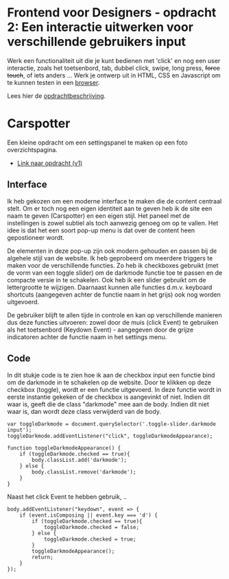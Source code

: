 # Frontend voor Designers - opdracht 2: Een interactie uitwerken voor verschillende gebruikers input

Werk een functionaliteit uit die je kunt bedienen met 'click' en nog een user interactie, zoals het toetsenbord, tab, dubbel click, swipe, long press, <del>force touch</del>, of iets anders ... Werk je ontwerp uit in HTML, CSS en Javascript om te kunnen testen in een [browser](https://en.m.wikipedia.org/wiki/List_of_web_browsers).

Lees hier de [opdrachtbeschrijving](./opdrachtbeschrijving.md).


# Carspotter
Een kleine opdracht om een settingspanel te maken op een foto overzichtspagina.
<ul>
  <li>
    <a href="https://rowin2507.github.io/frontend-voor-designers-2021/opdracht2/v1/" target="_blank">Link naar opdracht (v1)</a>
  </li>
</ul>

## Interface
Ik heb gekozen om een moderne interface te maken die de content centraal stelt. Om er toch nog een eigen identiteit aan te geven heb ik de site een naam te geven (Carspotter) en een eigen stijl. Het paneel met de instellingen is zowel subtiel als toch aanwezig genoeg om op te vallen. Het idee is dat het een soort pop-up menu is dat over de content heen gepostioneer wordt.

De elementen in deze pop-up zijn ook modern gehouden en passen bij de algehele stijl van de website. Ik heb geprobeerd om meerdere triggers te maken voor de verschillende functies. Zo heb ik checkboxes gebruikt (met de vorm van een toggle slider) om de darkmode functie toe te passen en de compacte versie in te schakelen. Ook heb ik een slider gebruikt om de lettergrootte te wijzigen. Daarnaast kunnen alle functies d.m.v. keyboard shortcuts (aangegeven achter de functie naam in het grijs) ook nog worden uitgevoerd.

De gebruiker blijft te allen tijde in controle en kan op verschillende manieren dus deze functies uitvoeren: zowel door de muis (click Event) te gebruiken als het toetsenbord (Keydown Event) - aangegeven door de grijze indicatoren achter de functie naam in het settings menu. 

## Code
In dit stukje code is te zien hoe ik aan de checkbox input een functie bind om de darkmode in te schakelen op de website. Door te klikken op deze checkbox (toggle), wordt er een functie uitgevoerd. In deze functie wordt in eerste instantie gekeken of de checkbox is aangevinkt of niet. Indien dit waar is, geeft die de class "darkmode" mee aan de body. Indien dit niet waar is, dan wordt deze class verwijderd van de body.

```
var toggleDarkmode = document.querySelector('.toggle-slider.darkmode input');
toggleDarkmode.addEventListener("click", toggleDarkmodeAppearance);

function toggleDarkmodeAppearance() {
    if (toggleDarkmode.checked == true){
        body.classList.add('darkmode');
    } else {
        body.classList.remove('darkmode');
    }
}
```

Naast het click Event te hebben gebruik, ..

```
body.addEventListener("keydown", event => {
    if (event.isComposing || event.key === 'd') {
        if (toggleDarkmode.checked == true){
            toggleDarkmode.checked = false;
        } else {
            toggleDarkmode.checked = true;
        }
        toggleDarkmodeAppearance();
        return;
    }
});
```
